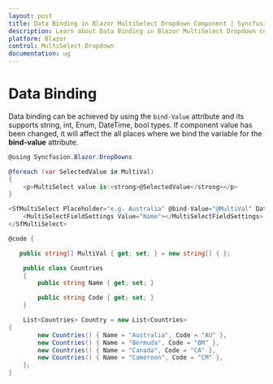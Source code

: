 ```yaml
---
layout: post
title: Data Binding in Blazor MultiSelect Dropdown Component | Syncfusion 
description: Learn about Data Binding in Blazor MultiSelect Dropdown component of Syncfusion, and more details.
platform: Blazor
control: MultiSelect Dropdown
documentation: ug
---
```


# Data Binding

Data binding can be achieved by using the `bind-Value` attribute and its supports string, int, Enum, DateTime, bool types. If component value has been changed, it will affect the all places where we bind the variable for the **bind-value** attribute.

```csharp
@using Syncfusion.Blazor.DropDowns

@foreach (var SelectedValue in MultiVal)
{
    <p>MultiSelect value is:<strong>@SelectedValue</strong></p>
}

<SfMultiSelect Placeholder="e.g. Australia" @bind-Value="@MultiVal" DataSource="@Country">
    <MultiSelectFieldSettings Value="Name"></MultiSelectFieldSettings>
</SfMultiSelect>

@code {

   public string[] MultiVal { get; set; } = new string[] { };

    public class Countries
    {
        public string Name { get; set; }

        public string Code { get; set; }
    }

    List<Countries> Country = new List<Countries>
{
        new Countries() { Name = "Australia", Code = "AU" },
        new Countries() { Name = "Bermuda", Code = "BM" },
        new Countries() { Name = "Canada", Code = "CA" },
        new Countries() { Name = "Cameroon", Code = "CM" },
    };
}
```
